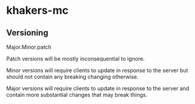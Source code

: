 # khakers-mc

## Versioning 
Major.Minor.patch

Patch versions will be mostly inconsequential to ignore.

Minor versions will require clients to update in response to the server but should not contain any breaking changing otherwise.

Major versions will require clients to update in response to the server and contain more substantial changes that may break things.
